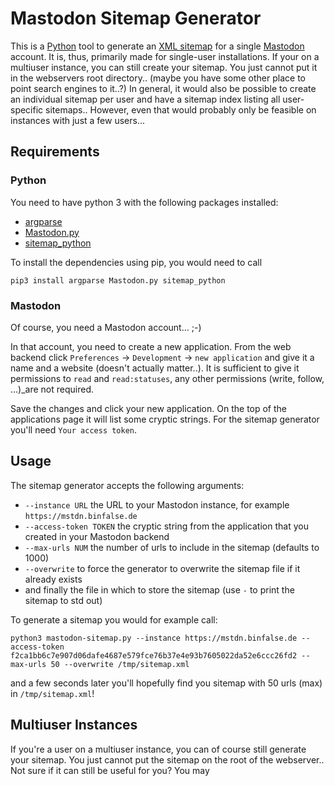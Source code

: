 # Mastodon Sitemap Generator

This is a [Python](https://www.python.org/) tool to generate an [XML sitemap](https://en.wikipedia.org/wiki/Sitemaps) for a single [Mastodon](https://en.wikipedia.org/wiki/Mastodon_(software)) account.
It is, thus, primarily made for single-user installations.
If your on a multiuser instance, you can still create your sitemap. You just cannot put it in the webservers root directory.. (maybe you have some other place to point search engines to it..?)
In general, it would also be possible to create an individual sitemap per user and have a sitemap index listing all user-specific sitemaps..
However, even that would probably only be feasible on instances with just a few users...


## Requirements

### Python

You need to have python 3 with the following packages installed:

* [argparse](https://docs.python.org/3/library/argparse.html)
* [Mastodon.py](https://github.com/halcy/Mastodon.py)
* [sitemap_python](https://github.com/socrateslee/sitemap_python)

To install the dependencies using pip, you would need to call

    pip3 install argparse Mastodon.py sitemap_python


### Mastodon

Of course, you need a Mastodon account... ;-)

In that account, you need to create a new application.
From the web backend click `Preferences` -> `Development` -> `new application` and give it a name and a website (doesn't actually matter..).
It is sufficient to give it permissions to `read` and `read:statuses`, any other permissions (write, follow, ...)_are not required.

Save the changes and click your new application.
On the top of the applications page it will list some cryptic strings.
For the sitemap generator you'll need `Your access token`.


## Usage

The sitemap generator accepts the following arguments:

* `--instance URL` the URL to your Mastodon instance, for example `https://mstdn.binfalse.de`
* `--access-token TOKEN` the cryptic string from the application that you created in your Mastodon backend
* `--max-urls NUM` the number of urls to include in the sitemap (defaults to 1000)
* `--overwrite` to force the generator to overwrite the sitemap file if it already exists
* and finally the file in which to store the sitemap (use `-` to print the sitemap to std out)

To generate a sitemap you would for example call:

    python3 mastodon-sitemap.py --instance https://mstdn.binfalse.de --access-token f2ca1bb6c7e907d06dafe4687e579fce76b37e4e93b7605022da52e6ccc26fd2 --max-urls 50 --overwrite /tmp/sitemap.xml

and a few seconds later you'll hopefully find you sitemap with 50 urls (max) in `/tmp/sitemap.xml`!



## Multiuser Instances

If you're a user on a multiuser instance, you can of course still generate your sitemap.
You just cannot put the sitemap on the root of the webserver..
Not sure if it can still be useful for you? You may 




